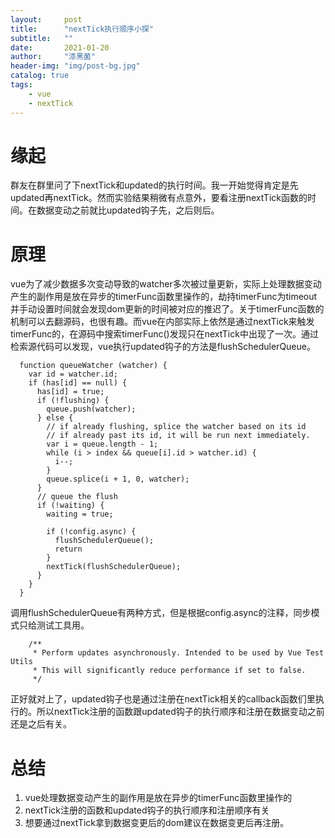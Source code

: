 ```yaml
---
layout:     post
title:      "nextTick执行顺序小探"
subtitle:   ""
date:       2021-01-20
author:     "漆黑菌"
header-img: "img/post-bg.jpg"
catalog: true
tags:
    - vue
    - nextTick
---
```


# 缘起
群友在群里问了下nextTick和updated的执行时间。我一开始觉得肯定是先updated再nextTick。然而实验结果稍微有点意外，要看注册nextTick函数的时间。在数据变动之前就比updated钩子先，之后则后。

# 原理
vue为了减少数据多次变动导致的watcher多次被过量更新，实际上处理数据变动产生的副作用是放在异步的timerFunc函数里操作的，劫持timerFunc为timeout并手动设置时间就会发现dom更新的时间被对应的推迟了。关于timerFunc函数的机制可以去翻源码，也很有趣。而vue在内部实际上依然是通过nextTick来触发timerFunc的，在源码中搜索timerFunc()发现只在nextTick中出现了一次。通过检索源代码可以发现，vue执行updated钩子的方法是flushSchedulerQueue。

```
  function queueWatcher (watcher) {
    var id = watcher.id;
    if (has[id] == null) {
      has[id] = true;
      if (!flushing) {
        queue.push(watcher);
      } else {
        // if already flushing, splice the watcher based on its id
        // if already past its id, it will be run next immediately.
        var i = queue.length - 1;
        while (i > index && queue[i].id > watcher.id) {
          i--;
        }
        queue.splice(i + 1, 0, watcher);
      }
      // queue the flush
      if (!waiting) {
        waiting = true;

        if (!config.async) {
          flushSchedulerQueue();
          return
        }
        nextTick(flushSchedulerQueue);
      }
    }
  }
```
调用flushSchedulerQueue有两种方式，但是根据config.async的注释，同步模式只给测试工具用。
```
    /**
     * Perform updates asynchronously. Intended to be used by Vue Test Utils
     * This will significantly reduce performance if set to false.
     */
```
正好就对上了，updated钩子也是通过注册在nextTick相关的callback函数们里执行的。所以nextTick注册的函数跟updated钩子的执行顺序和注册在数据变动之前还是之后有关。

# 总结
1. vue处理数据变动产生的副作用是放在异步的timerFunc函数里操作的
2. nextTick注册的函数和updated钩子的执行顺序和注册顺序有关
3. 想要通过nextTick拿到数据变更后的dom建议在数据变更后再注册。